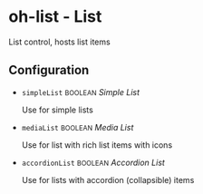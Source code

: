# oh-list - List

<!-- GENERATED componentDescription -->
List control, hosts list items
<!-- GENERATED /componentDescription -->

## Configuration

<!-- GENERATED props -->

- `simpleList` <small>BOOLEAN</small> _Simple List_

  Use for simple lists

- `mediaList` <small>BOOLEAN</small> _Media List_

  Use for list with rich list items with icons

- `accordionList` <small>BOOLEAN</small> _Accordion List_

  Use for lists with accordion (collapsible) items

<!-- GENERATED /props -->

